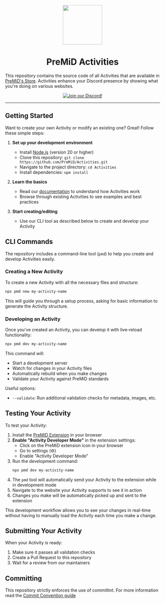 <div align="center">
    <img src="https://avatars3.githubusercontent.com/u/46326568?s=400&amp;u=15e4a4988014780288d30ffb969fd1569fec23e6&amp;v=4" width="128px" style="max-width:100%;">
    <h1>PreMiD Activities</h1>
</div>

This repository contains the source code of all Activities that are available in [PreMiD's Store](https://premid.app/store). Activities enhance your Discord presence by showing what you're doing on various websites.

<div align="center">
    <a target="_blank" href="https://discord.premid.app/" title="Join our Discord!">
        <img src="https://img.shields.io/discord/493130730549805057?label=Discord&labelColor=7289da&color=ddd&logo=premid&logoColor=fff&logoSize=auto&style=for-the-badge" alt="Join our Discord!">
    </a>
</div>

---

## Getting Started

Want to create your own Activity or modify an existing one? Great! Follow these simple steps:

1. **Set up your development environment**

   - Install [Node.js](https://nodejs.org/) (version 20 or higher)
   - Clone this repository: `git clone https://github.com/PreMiD/Activities.git`
   - Navigate to the project directory: `cd Activities`
   - Install dependencies: `npm install`

2. **Learn the basics**

   - Read our [documentation](https://docs.premid.app/v1/guide/) to understand how Activities work
   - Browse through existing Activities to see examples and best practices

3. **Start creating/editing**
   - Use our CLI tool as described below to create and develop your Activity

## CLI Commands

The repository includes a command-line tool (`pmd`) to help you create and develop Activities easily.

### Creating a New Activity

To create a new Activity with all the necessary files and structure:

```bash
npx pmd new my-activity-name
```

This will guide you through a setup process, asking for basic information to generate the Activity structure.

### Developing an Activity

Once you've created an Activity, you can develop it with live-reload functionality:

```bash
npx pmd dev my-activity-name
```

This command will:

- Start a development server
- Watch for changes in your Activity files
- Automatically rebuild when you make changes
- Validate your Activity against PreMiD standards

Useful options:

- `--validate`: Run additional validation checks for metadata, images, etc.

## Testing Your Activity

To test your Activity:

1. Install the [PreMiD Extension](https://premid.app/downloads) in your browser
2. **Enable "Activity Developer Mode"** in the extension settings:
   - Click on the PreMiD extension icon in your browser
   - Go to settings (⚙️)
   - Enable "Activity Developer Mode"
3. Run the development command:
   ```bash
   npx pmd dev my-activity-name
   ```
4. The `pmd` tool will automatically send your Activity to the extension while in development mode
5. Navigate to the website your Activity supports to see it in action
6. Changes you make will be automatically picked up and sent to the extension

This development workflow allows you to see your changes in real-time without having to manually load the Activity each time you make a change.

## Submitting Your Activity

When your Activity is ready:

1. Make sure it passes all validation checks
2. Create a Pull Request to this repository
3. Wait for a review from our maintainers

## Committing

This repository strictly enforces the use of commitlint. For more information read the [Commit Convention guide](./.github/COMMIT_CONVENTION.md)
